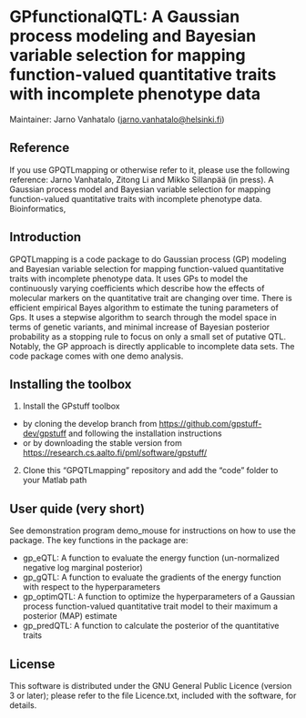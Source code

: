 # GPfunctionalQTL: A Gaussian process modeling and Bayesian variable selection for mapping function-valued quantitative traits with incomplete phenotype data

Maintainer: Jarno Vanhatalo (jarno.vanhatalo@helsinki.fi)

## Reference

If you use GPQTLmapping or otherwise refer to it, please use the following reference:
Jarno Vanhatalo, Zitong Li and Mikko Sillanpää (in press). A Gaussian process model and Bayesian variable selection for mapping function-valued quantitative traits with incomplete phenotype data. Bioinformatics, 

## Introduction 

GPQTLmapping is a code package to do Gaussian process (GP) modeling and Bayesian variable selection for mapping function-valued quantitative traits with incomplete phenotype data. It uses
GPs to model the continuously varying coefficients which describe how the effects of molecular markers on the quantitative trait are changing over time. There is efficient empirical Bayes algorithm to estimate the tuning parameters of Gps. It uses a stepwise algorithm to search through the model space in terms of genetic variants, and minimal increase of Bayesian posterior probability as a stopping rule to focus on only a small set of putative QTL. Notably, the GP approach is directly applicable to incomplete data sets. The code package comes with one demo analysis.

## Installing the toolbox 

1) Install the GPstuff toolbox 
* by cloning the develop branch from <https://github.com/gpstuff-dev/gpstuff> and following the installation instructions
* or by downloading the stable version from <https://research.cs.aalto.fi/pml/software/gpstuff/> 
2) Clone this “GPQTLmapping” repository and add the “code” folder to your Matlab path

## User quide (very short)

See demonstration program demo_mouse for instructions on how to use the package. The key functions in the package are:
* gp_eQTL: A function to evaluate the energy function (un-normalized negative log marginal posterior)
* gp_gQTL: A function to evaluate the gradients of the energy function with respect to the hyperparameters
* gp_optimQTL: A function to optimize the hyperparameters of a Gaussian process function-valued quantitative trait model to their maximum a posterior (MAP) estimate
* gp_predQTL: A function to calculate the posterior of the quantitative traits


## License 
This software is distributed under the GNU General Public Licence (version 3 or later); please refer to the file Licence.txt, included with the software, for details.
